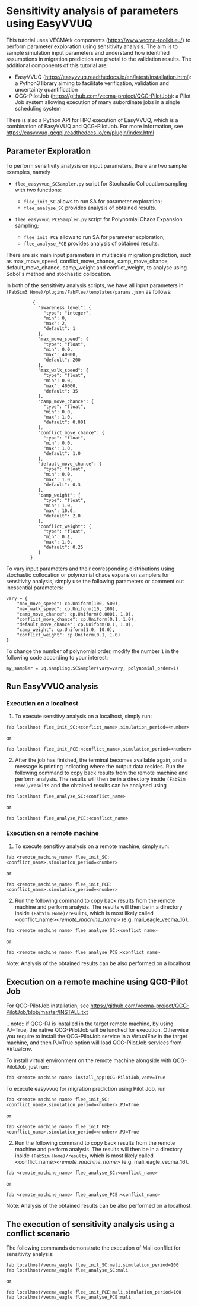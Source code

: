 Sensitivity analysis of parameters using EasyVVUQ
=========

This tutorial uses VECMAtk components (https://www.vecma-toolkit.eu/) to perform parameter exploration using sensitivity analysis. The aim is to sample simulation input parameters and understand how identified assumptions in migration prediction are pivotal to the validation results. The additional components of this tutorial are:

- EasyVVUQ (https://easyvvuq.readthedocs.io/en/latest/installation.html): a Python3 library aiming to facilitate verification, validation and uncertainty quantification
- QCG-PilotJob (https://github.com/vecma-project/QCG-PilotJob): a Pilot Job system allowing execution of many subordinate jobs in a single scheduling system 

There is also a Python API for HPC execution of EasyVVUQ, which is a combination of EasyVVUQ and QCG-PilotJob. For more information, see https://easyvvuq-qcgpj.readthedocs.io/en/plugin/index.html

## Parameter Exploration

To perform sensitivity analysis on input parameters, there are two sampler examples, namely 

- ``flee_easyvvuq_SCSampler.py`` script for Stochastic Collocation sampling with two functions:
    - ``flee_init_SC`` allows to run SA for parameter exploration;
    - ``flee_analyse_SC`` provides analysis of obtained results.
    
- ``flee_easyvvuq_PCESampler.py`` script for Polynomial Chaos Expansion sampling;
    - ``flee_init_PCE`` allows to run SA for parameter exploration;
    - ``flee_analyse_PCE`` provides analysis of obtained results.

There are six main input parameters in multiscale migration prediction, such as max_move_speed, conflict_move_chance, camp_move_chance, default_move_chance, camp_weight and conflict_weight, to analyse using Sobol's method and stochastic collocation.

In both of the sensitivity analysis scripts, we have all input parameters in ``(FabSim3 Home)/plugins/FabFlee/templates/params.json`` as follows:

```
          {
            "awareness_level": {
              "type": "integer",
              "min": 0,
              "max": 2,
              "default": 1
            },
            "max_move_speed": {
              "type": "float",
              "min": 0.0,
              "max": 40000,
              "default": 200
            },
            "max_walk_speed": {
              "type": "float",
              "min": 0.0,
              "max": 40000,
              "default": 35
            },
            "camp_move_chance": {
              "type": "float",
              "min": 0.0,
              "max": 1.0,
              "default": 0.001
            },
            "conflict_move_chance": {
              "type": "float",
              "min": 0.0,
              "max": 1.0,
              "default": 1.0
            },
            "default_move_chance": {
              "type": "float",
              "min": 0.0,
              "max": 1.0,
              "default": 0.3
            },
            "camp_weight": {
              "type": "float",
              "min": 1.0,
              "max": 10.0,
              "default": 2.0
            },
            "conflict_weight": {
              "type": "float",
              "min": 0.1,
              "max": 1.0,
              "default": 0.25
            }
         }
```         
To vary input parameters and their corresponding distributions using stochastic collocation or polynomial chaos expansion samplers for sensitivity analysis, simply use the following parameters or comment out inessential parameters:
```        
vary = {
    "max_move_speed": cp.Uniform(100, 500),
    "max_walk_speed": cp.Uniform(10, 100),
    "camp_move_chance": cp.Uniform(0.0001, 1.0),
    "conflict_move_chance": cp.Uniform(0.1, 1.0),
    "default_move_chance": cp.Uniform(0.1, 1.0),
    "camp_weight": cp.Uniform(1.0, 10.0),
    "conflict_weight": cp.Uniform(0.1, 1.0)
}
```
To change the number of polynomial order, modify the number ``1`` in the following code according to your interest: 

```  
my_sampler = uq.sampling.SCSampler(vary=vary, polynomial_order=1)
```

## Run EasyVVUQ analysis 

### Execution on a localhost

1. To execute sensitivy analysis on a localhost, simply run:

```
fab localhost flee_init_SC:<conflict_name>,simulation_period=<number>
```
or 

```  
fab localhost flee_init_PCE:<conflict_name>,simulation_period=<number>
```

2. After the job has finished, the terminal becomes available again, and a message is printing indicating where the output data resides. Run the following command to copy back results from the remote machine and perform analysis. The results will then be in a directory inside ``(FabSim Home)/results`` and the obtained results can be analysed using 

```
fab localhost flee_analyse_SC:<conflict_name>
```    
or 

```
fab localhost flee_analyse_PCE:<conflict_name>
```

### Execution on a remote machine

1. To execute sensitivy analysis on a remote machine, simply run:
```
fab <remote_machine_name> flee_init_SC:<conflict_name>,simulation_period=<number>
```
or 

```
fab <remote_machine_name> flee_init_PCE:<conflict_name>,simulation_period=<number>
```

2. Run the following command to copy back results from the remote machine and perform analysis. The results will then be in a directory inside ``(FabSim Home)/results``, which is most likely called <conflict_name>_<remote_machine_name>_<number> (e.g. mali_eagle_vecma_16).
          
```
fab <remote_machine_name> flee_analyse_SC:<conflict_name>
```
or 
          
```
fab <remote_machine_name> flee_analyse_PCE:<conflict_name>
```
Note: Analysis of the obtained results can be also performed on a localhost.


## Execution on a remote machine using QCG-Pilot Job

For QCG-PilotJob installation, see https://github.com/vecma-project/QCG-PilotJob/blob/master/INSTALL.txt 

.. note:: if QCG-PJ is installed in the target remote machine, by using PJ=True, the native QCG-PilotJob will be lunched for execution. Otherwise you require to install the QCG-PilotJob service in a VirtualEnv in the target machine, and then PJ=True option will load QCG-PilotJob services from VirtualEnv. 

To install virtual environment on the remote machine alongside with QCG-PilotJob, just run: 

```
fab <remote machine name> install_app:QCG-PilotJob,venv=True
```

To execute easyvvuq for migration prediction using Pilot Job, run

```
fab <remote machine name> flee_init_SC:<conflict_name>,simulation_period=<number>,PJ=True
```
or 
  
```
fab <remote machine name> flee_init_PCE:<conflict_name>,simulation_period=<number>,PJ=True
```  

2. Run the following command to copy back results from the remote machine and perform analysis. The results will then be in a directory inside ``(FabSim Home)/results``, which is most likely called <conflict_name>_<remote_machine_name>_<number> (e.g. mali_eagle_vecma_16).

```
fab <remote_machine_name> flee_analyse_SC:<conflict_name>
```  
or

```
fab <remote_machine_name> flee_analyse_PCE:<conflict_name>
```  

Note: Analysis of the obtained results can be also performed on a localhost.


## The execution of sensitivity analysis using a conflict scenario

The following commands demonstrate the execution of Mali conflict for sensitivity analysis:
  
```
fab localhost/vecma_eagle flee_init_SC:mali,simulation_period=100
fab localhost/vecma_eagle flee_analyse_SC:mali
```
or

```
fab localhost/vecma_eagle flee_init_PCE:mali,simulation_period=100
fab localhost/vecma_eagle flee_analyse_PCE:mali
```
